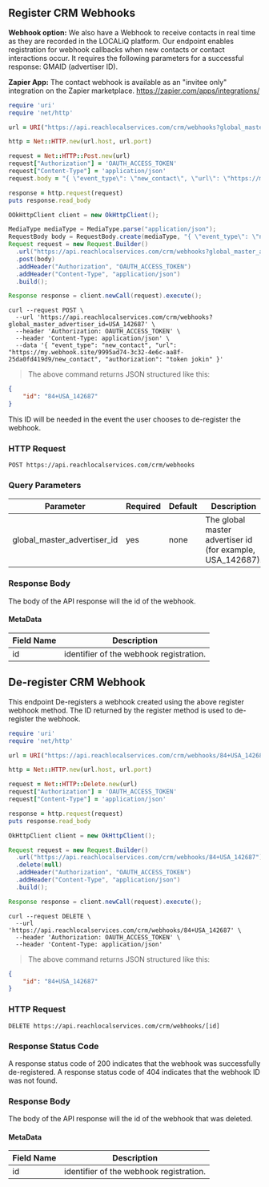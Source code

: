 ## Register CRM Webhooks
**Webhook option:** We also have a Webhook to receive contacts in real time as they are recorded in the LOCALiQ platform. Our endpoint enables registration for webhook callbacks when new contacts or contact interactions occur. It requires the following parameters for a successful response: GMAID (advertiser ID).

**Zapier App:** The contact webhook is available as an "invitee only" integration on the Zapier marketplace. https://zapier.com/apps/integrations/


```ruby
require 'uri'
require 'net/http'

url = URI("https://api.reachlocalservices.com/crm/webhooks?global_master_advertiser_id=USA_142687")

http = Net::HTTP.new(url.host, url.port)

request = Net::HTTP::Post.new(url)
request["Authorization"] = 'OAUTH_ACCESS_TOKEN'
request["Content-Type"] = 'application/json'
request.body = "{ \"event_type\": \"new_contact\", \"url\": \"https://my.webhook.site/new_contact\", \"authorization\": \"token jokin\" }"

response = http.request(request)
puts response.read_body
```

```java
OOkHttpClient client = new OkHttpClient();

MediaType mediaType = MediaType.parse("application/json");
RequestBody body = RequestBody.create(mediaType, "{ \"event_type\": \"new_contact\", \"url\": \"https://my.webhook.site/new_contact\", \"authorization\": \"token jokin\" }");
Request request = new Request.Builder()
  .url("https://api.reachlocalservices.com/crm/webhooks?global_master_advertiser_id=USA_142687")
  .post(body)
  .addHeader("Authorization", "OAUTH_ACCESS_TOKEN")
  .addHeader("Content-Type", "application/json")
  .build();

Response response = client.newCall(request).execute();
```

```shell
curl --request POST \
  --url 'https://api.reachlocalservices.com/crm/webhooks?global_master_advertiser_id=USA_142687' \
  --header 'Authorization: OAUTH_ACCESS_TOKEN' \
  --header 'Content-Type: application/json' \
  --data '{ "event_type": "new_contact", "url": "https://my.webhook.site/9995ad74-3c32-4e6c-aa8f-25da0fd419d9/new_contact", "authorization": "token jokin" }'
```

> The above command returns JSON structured like this:

```json
{
    "id": "84+USA_142687"
}
```

This ID will be needed in the event the user chooses to de-register the webhook.

### HTTP Request

`POST https://api.reachlocalservices.com/crm/webhooks`

### Query Parameters

Parameter | Required | Default | Description
--------- | -------- |-------- | -----------
global\_master\_advertiser\_id | yes | none | The global master advertiser id (for example, USA_142687).

### Response Body
The body of the API response will the id of the webhook.

#### MetaData
Field Name | Description
---------- | -----------
id | identifier of the webhook registration.


## De-register CRM Webhook

This endpoint De-registers a webhook created using the above register webhook method.  The ID returned by the register method is used to de-register the webhook.

```ruby
require 'uri'
require 'net/http'

url = URI("https://api.reachlocalservices.com/crm/webhooks/84+USA_142687")

http = Net::HTTP.new(url.host, url.port)

request = Net::HTTP::Delete.new(url)
request["Authorization"] = 'OAUTH_ACCESS_TOKEN'
request["Content-Type"] = 'application/json'

response = http.request(request)
puts response.read_body
```

```java
OkHttpClient client = new OkHttpClient();

Request request = new Request.Builder()
  .url("https://api.reachlocalservices.com/crm/webhooks/84+USA_142687")
  .delete(null)
  .addHeader("Authorization", "OAUTH_ACCESS_TOKEN")
  .addHeader("Content-Type", "application/json")
  .build();

Response response = client.newCall(request).execute();
```

```shell
curl --request DELETE \
  --url 'https://api.reachlocalservices.com/crm/webhooks/84+USA_142687' \
  --header 'Authorization: OAUTH_ACCESS_TOKEN' \
  --header 'Content-Type: application/json'
```

> The above command returns JSON structured like this:

```json
{
    "id": "84+USA_142687"
}
```

### HTTP Request

`DELETE https://api.reachlocalservices.com/crm/webhooks/[id]`

### Response Status Code

A response status code of 200 indicates that the webhook was successfully de-registered.
A response status code of 404 indicates that the webhook ID was not found.

### Response Body
The body of the API response will the id of the webhook that was deleted.

#### MetaData
Field Name | Description
---------- | -----------
id | identifier of the webhook registration.

